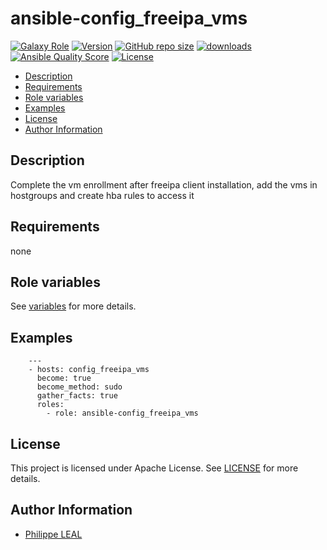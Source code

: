 # ansible-config_freeipa_vms

[![Galaxy Role](https://img.shields.io/badge/galaxy-config_freeipa_vms-purple?style=flat)](https://galaxy.ansible.com/lotusnoir/config_freeipa_vms)
[![Version](https://img.shields.io/github/release/lotusnoir/ansible-config_freeipa_vms.svg)](https://github.com/lotusnoir/ansible-config_freeipa_vms/releases/latest)
[![GitHub repo size](https://img.shields.io/github/repo-size/lotusnoir/ansible-config_freeipa_vms?color=orange&style=flat)](https://galaxy.ansible.com/lotusnoir/config_freeipa_vms)
[![downloads](https://img.shields.io/ansible/role/d/)](https://galaxy.ansible.com/lotusnoir/config_freeipa_vms)
[![Ansible Quality Score](https://img.shields.io/ansible/quality/)](https://galaxy.ansible.com/lotusnoir/config_freeipa_vms)
[![License](https://img.shields.io/badge/license-Apache--2.0-brightgreen?style=flat)](https://opensource.org/licenses/Apache-2.0)

<!-- START doctoc generated TOC please keep comment here to allow auto update -->
<!-- DON'T EDIT THIS SECTION, INSTEAD RE-RUN doctoc TO UPDATE -->

- [Description](#description)
- [Requirements](#requirements)
- [Role variables](#role-variables)
- [Examples](#examples)
- [License](#license)
- [Author Information](#author-information)

<!-- END doctoc generated TOC please keep comment here to allow auto update -->

## Description

Complete the vm enrollment after freeipa client installation, add the vms in hostgroups and create hba rules to access it
## Requirements

none

## Role variables

See [variables](/defaults/main.yml) for more details.

## Examples

        ---
        - hosts: config_freeipa_vms
          become: true
          become_method: sudo
          gather_facts: true
          roles:
            - role: ansible-config_freeipa_vms


## License

This project is licensed under Apache License. See [LICENSE](/LICENSE) for more details.

## Author Information

- [Philippe LEAL](https://github.com/lotusnoir)
